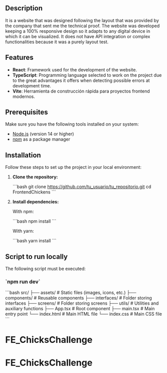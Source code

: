 ## Description

It is a website that was designed following the layout that was provided by the company that sent me the technical proof. The website was developed keeping a 100% responsive design so it adapts to any digital device in which it can be visualized. It does not have API integration or complex functionalities because it was a purely layout test.

## Features

-   **React**: Framework used for the development of the website.
-   **TypeScript**: Programming language selected to work on the project due to the great advantages it offers when detecting possible errors at development time.
-   **Vite**: Herramienta de construcción rápida para proyectos frontend modernos.

## Prerequisites

Make sure you have the following tools installed on your system:

-   [Node.js](https://nodejs.org/) (version 14 or higher)
-   [npm](https://www.npmjs.com/) as a package manager

## Installation

Follow these steps to set up the project in your local environment:

1. **Clone the repository:**

    \`\`\`bash
    git clone https://github.com/tu_usuario/tu_repositorio.git
    cd FrontendChickens
    \`\`\`

2. **Install dependencies:**

    With npm:

    \`\`\`bash
    npm install
    \`\`\`

    With yarn:

    \`\`\`bash
    yarn install
    \`\`\`

## Script to run locally

The following script must be executed:

### \`npm run dev\`

\`\`\`bash
src/
├── assets/ # Static files (images, icons, etc.)
├── components/ # Reusable components
├── interfaces/ # Folder storing interfaces
├── screens/ # Folder storing screens
├── utils/ # Utilities and auxiliary functions
├── App.tsx # Root component
├── main.tsx # Main entry point
└── index.html # Main HTML file
└── index.css # Main CSS file
\`\`\`
# FE_ChicksChallenge
# FE_ChicksChallenge
